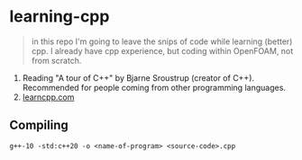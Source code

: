# learning-cpp
> in this repo I'm going to leave the snips of code while learning (better) cpp. I already have cpp experience, but coding within OpenFOAM, not from scratch.

1. Reading "A tour of C++" by Bjarne Sroustrup (creator of C++). Recommended for people coming from other programming languages.
2. [learncpp.com]()

## Compiling
```shell
g++-10 -std:c++20 -o <name-of-program> <source-code>.cpp
```
